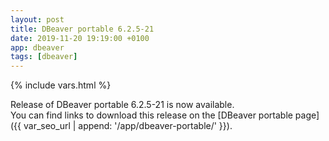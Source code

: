 ```yaml
---
layout: post
title: DBeaver portable 6.2.5-21
date: 2019-11-20 19:19:00 +0100
app: dbeaver
tags: [dbeaver]
---
```

{% include vars.html %}

Release of DBeaver portable 6.2.5-21 is now available.<br />
You can find links to download this release on the [DBeaver portable page]({{ var_seo_url | append: '/app/dbeaver-portable/' }}).